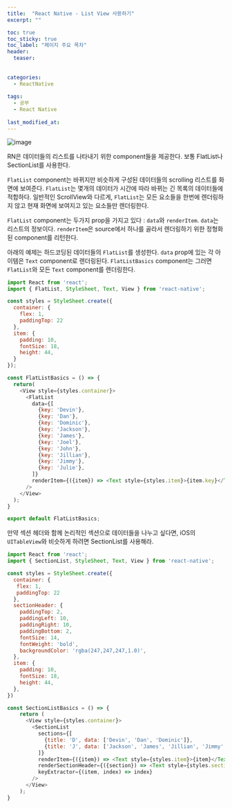 ```yaml
---
title:  "React Native - List View 사용하기"
excerpt: ""

toc: true
toc_sticky: true
toc_label: "페이지 주요 목차"
header:
  teaser: 
  
  
categories:
  - ReactNative
  
tags:
  - 공부
  - React Native
  
last_modified_at: 
---
```


![image](https://user-images.githubusercontent.com/41438361/90485901-2404bb80-e173-11ea-8aaf-141b0555134b.png)

RN은 데이터들의 리스트를 나타내기 위한 component들을 제공한다. 보통 FlatList나 SectionList를 사용한다.

`FlatList` component는 바뀌지만 비슷하게 구성된 데이터들의 scrolling 리스트를 화면에 보여준다. `FlatList`는 몇개의 데이터가 시간에 따라 바뀌는 긴 목록의 데이터들에 적합하다.
일반적인 ScrollView와 다르게, `FlatList`는 모든 요소들을 한번에 렌더링하지 않고 현재 화면에 보여지고 있는 요소들만 렌더링한다.

`FlatList` component는 두가지 prop을 가지고 있다 : `data`와 `renderItem`. `data`는 리스트의 정보이다. `renderItem`은 source에서 하나를 골라서 렌더링하기 위한 정형화된 component를 리턴한다.

아래의 예제는 하드코딩된 데이터들의 `FlatList`를 생성한다. `data` prop에 있는 각 아이템은 `Text` component로 렌더링된다.
`FlatListBasics` component는 그러면 `FlatList`와 모든 `Text` component를 렌더링한다.

```js
import React from 'react';
import { FlatList, StyleSheet, Text, View } from 'react-native';

const styles = StyleSheet.create({
  container: {
    flex: 1,
    paddingTop: 22
  },
  item: {
    padding: 10,
    fontSize: 18,
    height: 44,
  }
});

const FlatListBasics = () => {
  return(
    <View style={styles.container}>
      <FlatList
        data={[
          {key: 'Devin'},
          {key: 'Dan'},
          {key: 'Dominic'},
          {key: 'Jackson'},
          {key: 'James'},
          {key: 'Joel'},
          {key: 'John'},
          {key: 'Jillian'},
          {key: 'Jimmy'},
          {key: 'Julie'},
        ]}
        renderItem={({item}) => <Text style={styles.item}>{item.key}</Text>}
      />
    </View>
  );
}

export default FlatListBasics;
```

만약 섹션 헤더와 함께 논리적인 섹션으로 데이터들을 나누고 싶다면, iOS의 `UITableView`와 비슷하게 하려면 SectionList를 사용해라.

```js
import React from 'react';
import { SectionList, StyleSheet, Text, View } from 'react-native';

const styles = StyleSheet.create({
  container: {
   flex: 1,
   paddingTop: 22
  },
  sectionHeader: {
    paddingTop: 2,
    paddingLeft: 10,
    paddingRight: 10,
    paddingBottom: 2,
    fontSize: 14,
    fontWeight: 'bold',
    backgroundColor: 'rgba(247,247,247,1.0)',
  },
  item: {
    padding: 10,
    fontSize: 18,
    height: 44,
  },
})

const SectionListBasics = () => {
    return (
      <View style={styles.container}>
        <SectionList
          sections={[
            {title: 'D', data: ['Devin', 'Dan', 'Dominic']},
            {title: 'J', data: ['Jackson', 'James', 'Jillian', 'Jimmy', 'Joel', 'John', 'Julie']},
          ]}
          renderItem={({item}) => <Text style={styles.item}>{item}</Text>}
          renderSectionHeader={({section}) => <Text style={styles.sectionHeader}>{section.title}</Text>}
          keyExtractor={(item, index) => index}
        />
      </View>
    );
}
```


